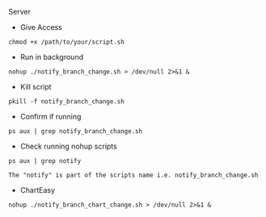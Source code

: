 Server 

- Give Access
```
chmod +x /path/to/your/script.sh
```

- Run in background
```
nohup ./notify_branch_change.sh > /dev/null 2>&1 &
```

- Kill script
```
pkill -f notify_branch_change.sh
```

- Confirm if running
```
ps aux | grep notify_branch_change.sh
```

- Check running nohup scripts
```
ps aux | grep notify
```
	The "notify" is part of the scripts name i.e. notify_branch_change.sh 




- ChartEasy
```
nohup ./notify_branch_chart_change.sh > /dev/null 2>&1 &
```